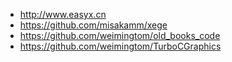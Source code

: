 * http://www.easyx.cn  
* https://github.com/misakamm/xege  
* https://github.com/weimingtom/old_books_code  
* https://github.com/weimingtom/TurboCGraphics  
